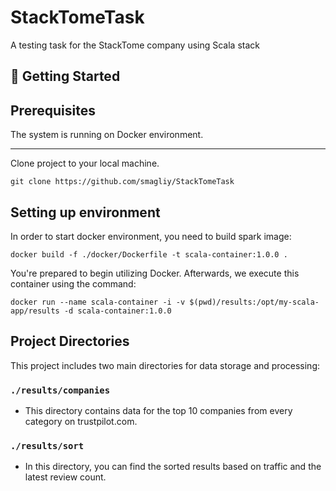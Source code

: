 # StackTomeTask

A testing task for the StackTome company using Scala stack

## 🏁 Getting Started <a name = "getting_started"></a>

## Prerequisites

The system is running on Docker environment.

---

Clone project to your local machine.

```
git clone https://github.com/smagliy/StackTomeTask
```

## Setting up environment

In order to start docker environment, you need to build spark image:

```
docker build -f ./docker/Dockerfile -t scala-container:1.0.0 .
```

You're prepared to begin utilizing Docker. Afterwards, we execute this container using the command:

```
docker run --name scala-container -i -v $(pwd)/results:/opt/my-scala-app/results -d scala-container:1.0.0
```

## Project Directories

This project includes two main directories for data storage and processing:

### `./results/companies`

- This directory contains data for the top 10 companies from every category on trustpilot.com.

### `./results/sort`

- In this directory, you can find the sorted results based on traffic and the latest review count.


